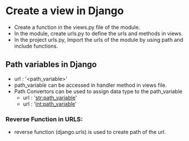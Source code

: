 # Create a view in Django

- Create a function in the views.py file of the module.
- In the module, create urls.py to define the urls and methods in views.
- In the project urls.py, Import the urls of the module by using path and include functions.


## Path variables in Django

- url : '<path_variable>'
- path_variable can be accessed in handler method in views file.
- Path Convertors can be used to assign data type to the path_variable
  - url : '<str:path_variable>'
  - url : '<int:path_variable>'


### Reverse Function in URLS:
- reverse function (django.urls) is used to create path of the url.